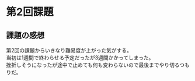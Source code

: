# 第2回課題  
## 課題の感想  

第2回の課題からいきなり難易度が上がった気がする。  
当初は1週間で終わらせる予定だったが3週間かかってしまった。  
挫折しそうになったが途中で止めても何も変わらないので最後までやり切るつもりだ。  

